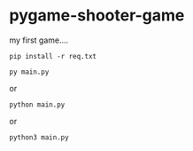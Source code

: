 # pygame-shooter-game
my first game....


```
pip install -r req.txt
```
```
py main.py
```
or
```
python main.py
```
or
```
python3 main.py
```
